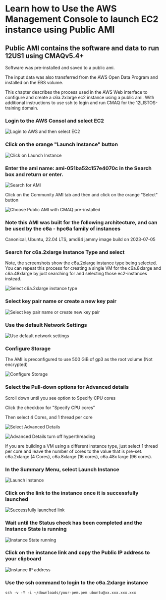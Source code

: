 # Learn how to Use the AWS Management Console to launch EC2 instance using Public AMI

## Public AMI contains the software and data to run 12US1 using CMAQv5.4+

Software was pre-installed and saved to a public ami.

The input data was also transferred from the AWS Open Data Program and installed on the EBS volume.

This chapter describes the process used in the AWS Web interface to configure and create a c6a.2xlarge ec2 instance using a public ami. 
With additional instructions to use ssh to login and run CMAQ for the 12LISTOS-training domain.

### Login to the AWS Consol and select EC2

![Login to AWS and then select EC2](../web-vm/aws_web_console_home_select_ec2.png)

### Click on the orange "Launch Instance" button

![Click on Launch Instance](../web-vm/aws_web_interface_launch_instance.png)


### Enter the ami name: ami-051ba52c157e4070c in the Search box and return or enter.

![Search for AMI](../web-vm/aws_web_console_search_ami.png)

Click on the Community AMI tab and then and click on the orange "Select" button

![Choose Public AMI with CMAQ pre-installed](../web-vm/aws_web_interface_choose_ami.png)


### Note this AMI was built for the following architecture, and can be used by the c6a - hpc6a family of instances

Canonical, Ubuntu, 22.04 LTS, amd64 jammy image build on 2023-07-05

### Search for c6a.2xlarge Instance Type and select 
Note, the screenshots show the c6a.2xlarge instance type being selected.
You can repeat this process for creating a single VM for the c6a.8xlarge and c6a.48xlarge by just searching for and selecting those ec2-instances instead.


![Select c6a.2xlarge instance type](../web-vm/aws_web_console_select_c6a.2xlarge_ec2_instance.png)

### Select key pair name or create a new key pair

![Select key pair name or create new key pair](../web-vm/aws_web_console_select_key_pair.png)


### Use the default Network Settings

![Use default network settings](../web-vm/aws_web_console_network_settings_information.png)

### Configure Storage

The AMI is preconfigured to use 500 GiB of gp3 as the root volume (Not encrypted)

![Configure Storage](../web-vm/aws_web_console_storage_volume_information.png)

### Select the Pull-down options for Advanced details

Scroll down until you see option to Specify CPU cores

Click the checkbox for "Specify CPU cores"

Then select 4 Cores, and 1 thread per core

![Select Advanced Details](../web-vm/aws_advanced_details.png)

![Advanced Details turn off hyperthreading](../web-vm/aws_advanced_details_specify_1_thread_per_core.png)

If you are building a VM using a different instance type, just select 1 thread per core and leave the number of cores to the value that is pre-set. 
c6a.2xlarge (4 Cores), c6a.8xlarge (16 cores), c6a.48x large (96 cores).


### In the Summary Menu, select Launch Instance

![Launch instance](../web-vm/aws_web_console_summary_launch_instance_c6a.2xlarge.png)

### Click on the link to the instance once it is successfully launched

![Successfully launched link](../web-vm/aws_web_console_successful_launch_c6a.2xlarge.png)

### Wait until the Status check has been completed and the Instance State is running

![Instance State running](../web-vm/Instance_State_wait_till_running.png)

### Click on the instance link and copy the Public IP address to your clipboard

![Instance IP address](../web-vm/Instance_Public_IP_Address.png)


### Use the ssh command to login to the c6a.2xlarge instance

```
ssh -v -Y -i ~/downloads/your-pem.pem ubuntu@xx.xxx.xxx.xxx
```


